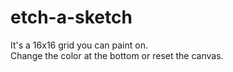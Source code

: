 # etch-a-sketch

It's a 16x16 grid you can paint on.<br />
Change the color at the bottom or reset the canvas.
